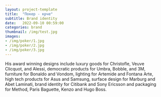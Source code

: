 ```yaml
---
layout: project-template
title:  "Покер - крче"
subtitle: Brand identity
date:   2022-09-10 00:59:00
categories: brand
thumbnail: /img/test.jpg
images:
- /img/poker/1.jpg
- /img/poker/2.jpg
- /img/poker/3.jpg
---
```


His award winning designs include luxury goods for Christofle, Veuve Clicquot, and Alessi, democratic products for Umbra, Bobble, and 3M, furniture for Bonaldo and Vondom, lighting for Artemide and Fontana Arte, high tech products for Asus and Samsung, surface design for Marburg and Abet Laminati, brand identity for Citibank and Sony Ericsson and packaging for Method, Paris Baguette, Kenzo and Hugo Boss.
